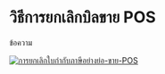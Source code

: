 # วิธีการยกเลิกบิลขาย POS

ข้อความ

[![การยกเลิกใบกำกับภาษีอย่างย่อ-ขาย-POS](http://www.smlaccount.com/manual/wp-content/uploads/2017/11/การยกเลิกใบกำกับภาษีอย่างย่อ-ขาย-POS.jpg)](http://www.smlaccount.com/manual/wp-content/uploads/2017/11/การยกเลิกใบกำกับภาษีอย่างย่อ-ขาย-POS.jpg)





